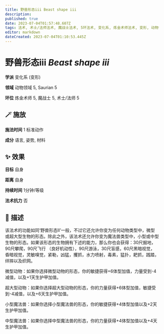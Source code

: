 ```yaml
---
title: 野兽形态iii Beast shape iii
description: 
published: true
date: 2023-07-04T01:57:48.607Z
tags: 法术, 术士/法师法术, 魔战士法术, 5环法术, 变化系, 炼金术师法术, 变形, 动物领域, saurian
editor: markdown
dateCreated: 2023-07-04T01:10:53.445Z
---
```


# **野兽形态iii** *Beast shape iii*

**学派** 变化系 (变形) 

**领域** 动物领域 5, Saurian 5

**环位** 炼金术师 5, 魔战士 5, 术士/法师 5

## 🪄 施放

**施法时间** 1 标准动作

**成分** 语言, 姿势, 材料

## ✨ 效果 

**目标** 自身 

**距离** 自身  

**持续时间** 1分钟/等级 

**法术抗力** 否

## 📖 描述

该法术的功能如同‘野兽形态II’一般，不过它还允许你变为任何动物类型中，微型或超大型生物的形态。除此之外，该法术还允许你变为魔法兽类型中，小型或中型生物的形态。如果该形态的生物拥有下述的能力，那么你也会获得：30尺掘地，90尺攀爬，90尺飞行 （良好机动性），90尺游泳，30尺盲感，60尺黑暗视觉，昏暗视觉，灵敏嗅觉，紧勒，凶猛，攫抓，水力喷射，毒素，猛扑，耙抓，践踏，绊摔以及织网。

微型动物：如果你选择微型动物的形态，你的敏捷获得+6体型加值，力量受到-4减值，以及+1天生护甲加值。

超大型动物：如果你选择超大型动物的形态，你的力量获得+6体型加值，敏捷受到-4减值，以及+6天生护甲加值。

小型魔法兽：如果你选择小型魔法兽的形态，你的敏捷获得+4体型加值以及+2天生护甲加值。

中型魔法兽：如果你选择中型魔法兽的形态，你的力量获得+4体型加值以及+4天生护甲加值。
    
